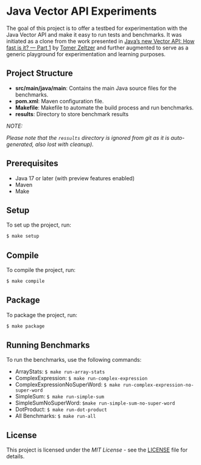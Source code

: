 # Java Vector API Experiments

The goal of this project is to offer a testbed for experimentation with the Java Vector API and make it easy to run tests and benchmarks. It was initiated as a clone from the work presented in [Java’s new Vector API: How fast is it? — Part 1](https://medium.com/@tomerr90/javas-new-vector-api-how-fast-is-it-part-1-1b4c2b573610) by [Tomer Zeltzer](https://github.com/tomerr90) and further augmented to serve as a generic playground for experimentation and learning purposes.

## Project Structure

- **src/main/java/main**: Contains the main Java source files for the benchmarks.
- **pom.xml**: Maven configuration file.
- **Makefile**: Makefile to automate the build process and run benchmarks.
- **results**: Directory to store benchmark results 


*NOTE:* 

_Please note that the `ressults` directory is ignored from git as it is auto-generated, also lost with cleanup)._

## Prerequisites

- Java 17 or later (with preview features enabled)
- Maven
- Make

## Setup

To set up the project, run:

```sh
$ make setup
```

## Compile

To compile the project, run:

```sh
$ make compile
```

## Package

To package the project, run:

```sh
$ make package
```

## Running Benchmarks

To run the benchmarks, use the following commands:  
- ArrayStats: ```$ make run-array-stats```
- ComplexExpression: ```$ make run-complex-expression```
- ComplexExpressionNoSuperWord: ```$ make run-complex-expression-no-super-word```
- SimpleSum: ```$ make run-simple-sum```
- SimpleSumNoSuperWord: ```$make run-simple-sum-no-super-word```
- DotProduct: ```$ make run-dot-product```
- All Benchmarks: ```$ make run-all```

## License

This project is licensed under the _MIT License_ - see the [LICENSE](LICENSE) file for details.